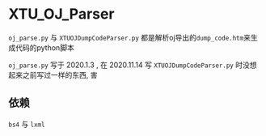 # XTU_OJ_Parser

`oj_parse.py` 与 `XTUOJDumpCodeParser.py` 都是解析oj导出的`dump_code.htm`来生成代码的python脚本

`oj_parse.py` 写于 2020.1.3 , 在 2020.11.14 写 `XTUOJDumpCodeParser.py` 时没想起来之前写过一样的东西, 害

## 依赖

`bs4` 与 `lxml`